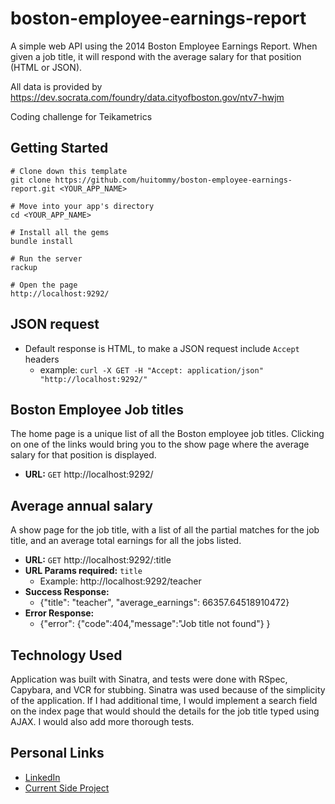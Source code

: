 # boston-employee-earnings-report

A simple web API using the 2014 Boston Employee Earnings Report. When given a job title, it will respond with the average salary for that position (HTML or JSON).

All data is provided by https://dev.socrata.com/foundry/data.cityofboston.gov/ntv7-hwjm

Coding challenge for Teikametrics

## Getting Started

```no-highlight
# Clone down this template
git clone https://github.com/huitommy/boston-employee-earnings-report.git <YOUR_APP_NAME>

# Move into your app's directory
cd <YOUR_APP_NAME>

# Install all the gems
bundle install

# Run the server
rackup

# Open the page
http://localhost:9292/
```

## JSON request

* Default response is HTML, to make a JSON request include ```Accept``` headers
  * example: ```curl -X GET -H "Accept: application/json" "http://localhost:9292/" ```

## Boston Employee Job titles

The home page is a unique list of all the Boston employee job titles. Clicking on one of the links would bring you to the show page where the average salary for that position is displayed.

* **URL:**
  `GET` http://localhost:9292/

## Average annual salary

A show page for the job title, with a list of all the partial matches for the job title, and an average total earnings for all the jobs listed.

* **URL:**
 `GET` http://localhost:9292/:title
* **URL Params required:** `title`
  * Example: http://localhost:9292/teacher
* **Success Response:**
  * {"title": "teacher", "average_earnings": 66357.64518910472}
* **Error Response:**
  * {"error": {"code":404,"message":"Job title not found"} }

## Technology Used

Application was built with Sinatra, and tests were done with RSpec, Capybara, and VCR for stubbing. Sinatra was used because of the simplicity of the application. If I had additional time, I would implement a search field on the index page that would should the details for the job title typed using AJAX. I would also add more thorough tests.

## Personal Links

* [LinkedIn](https://www.linkedin.com/in/huitommy)
* [Current Side Project](https://github.com/evanlouden/exReg)
